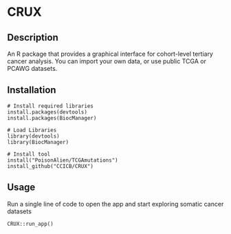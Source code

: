 # CRUX

## Description
An R package that provides a graphical interface for cohort-level tertiary cancer analysis. 
You can import your own data, or use public TCGA or PCAWG datasets.


## Installation

```
# Install required libraries
install.packages(devtools)
install.packages(BiocManager)

# Load Libraries
library(devtools)
library(BiocManager)

# Install tool
install("PoisonAlien/TCGAmutations")
install_github("CCICB/CRUX")
```

## Usage

Run a single line of code to open the app and start exploring somatic cancer datasets
```
CRUX::run_app()
```
